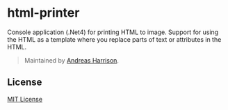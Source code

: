 # html-printer

Console application (.Net4) for printing HTML to image.
Support for using the HTML as a template where you replace parts of text or attributes in the HTML.

> Maintained by [Andreas Harrison](https://github.com/mordrek).

## License

[MIT License](http://opensource.org/licenses/MIT)